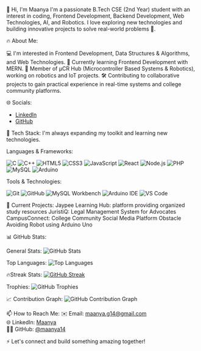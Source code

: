 👋 Hi, I'm Maanya
I'm a passionate B.Tech CSE (2nd Year) student with an interest in coding, Frontend Development, Backend Development, Web Technologies, AI, and Robotics. I love exploring new technologies and building innovative projects to solve real-world problems 🚀.

🔥 About Me:

💻 I'm interested in Frontend Development, Data Structures & Algorithms, and Web Technologies.
🌱 Currently learning Frontend Development with MERN.
🤖 Member of μCR Hub (Microcontroller Based Systems & Robotics), working on robotics and IoT projects.
🛠️ Contributing to collaborative projects to gain practical experience in real-time systems and college community platforms.

🌐 Socials:
- [LinkedIn](www.linkedin.com/in/maanya14)
- [GitHub](https://github.com/maanya14)


💪 Tech Stack:
I'm always expanding my toolkit and learning new technologies.

Languages & Frameworks:

![C](https://img.shields.io/badge/C-00599C?style=flat&logo=c&logoColor=white)
![C++](https://img.shields.io/badge/C++-00599C?style=flat&logo=c%2B%2B&logoColor=white)
![HTML5](https://img.shields.io/badge/HTML5-E34F26?style=flat&logo=html5&logoColor=white)
![CSS3](https://img.shields.io/badge/CSS3-1572B6?style=flat&logo=css3&logoColor=white)
![JavaScript](https://img.shields.io/badge/JavaScript-F7DF1E?style=flat&logo=javascript&logoColor=black)
![React](https://img.shields.io/badge/React-61DAFB?style=flat&logo=react&logoColor=black)
![Node.js](https://img.shields.io/badge/Node.js-339933?style=flat&logo=nodedotjs&logoColor=white)
![PHP](https://img.shields.io/badge/PHP-777BB4?style=flat&logo=php&logoColor=white)
![MySQL](https://img.shields.io/badge/MySQL-4479A1?style=flat&logo=mysql&logoColor=white)
![Arduino](https://img.shields.io/badge/Arduino-00979D?style=flat&logo=arduino&logoColor=white)

Tools & Technologies:

![Git](https://img.shields.io/badge/Git-F05032?style=flat&logo=git&logoColor=white)
![GitHub](https://img.shields.io/badge/GitHub-181717?style=flat&logo=github&logoColor=white)
![MySQL Workbench](https://img.shields.io/badge/MySQL_Workbench-4479A1?style=flat&logo=mysql&logoColor=white)
![Arduino IDE](https://img.shields.io/badge/Arduino_IDE-00979D?style=flat&logo=arduino&logoColor=white)
![VS Code](https://img.shields.io/badge/VS%20Code-007ACC?style=flat&logo=visual-studio-code&logoColor=white)

📌 Current Projects:
Jaypee Learning Hub: platform providing organized study resources
JuristiQ: Legal Management System for Advocates
CampusConnect: College Community Social Media Platform
Obstacle Avoiding Robot using Arduino Uno

📊 GitHub Stats:

General Stats:
![GitHub Stats](https://github-readme-stats.vercel.app/api?username=maanya14&show_icons=true&theme=radical&count_private=true)

Top Languages:
![Top Languages](https://github-readme-stats.vercel.app/api/top-langs/?username=maanya14&layout=compact&theme=radical)

🔥Streak Stats:
[![GitHub Streak](https://streak-stats.demolab.com?user=maanya14&theme=radical)](https://git.io/streak-stats)

Trophies:
![GitHub Trophies](https://github-profile-trophy.vercel.app/?username=maanya14&theme=radical)

📈 Contribution Graph:
![GitHub Contribution Graph](https://github-readme-activity-graph.cyclic.app/graph?username=maanya14&theme=radical)

📫 How to Reach Me:
✉️ Email: [maanya.g14@gmail.com](mailto:maanya.g14@gmail.com)  
🌐 LinkedIn: [Maanya](www.linkedin.com/in/maanya14)  
🧑‍💻 GitHub: [@maanya14](https://github.com/maanya14)  


⚡ Let's connect and build something amazing together!
